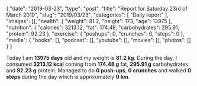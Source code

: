 {
    "date": "2019-03-23",
    "type": "post",
    "title": "Report for Saturday 23rd of March 2019",
    "slug": "2019\/03\/23",
    "categories": [
        "Daily report"
    ],
    "images": [],
    "health": {
        "weight": 81.2,
        "height": 173,
        "age": 13975
    },
    "nutrition": {
        "calories": 3213.12,
        "fat": 174.48,
        "carbohydrates": 295.91,
        "protein": 92.23
    },
    "exercise": {
        "pushups": 0,
        "crunches": 0,
        "steps": 0
    },
    "media": {
        "books": [],
        "podcast": [],
        "youtube": [],
        "movies": [],
        "photos": []
    }
}

Today I am <strong>13975 days</strong> old and my weight is <strong>81.2 kg</strong>. During the day, I consumed <strong>3213.12 kcal</strong> coming from <strong>174.48 g</strong> fat, <strong>295.91 g</strong> carbohydrates and <strong>92.23 g</strong> protein. Managed to do <strong>0 push-ups</strong>, <strong>0 crunches</strong> and walked <strong>0 steps</strong> during the day which is approximately <strong>0 km</strong>.